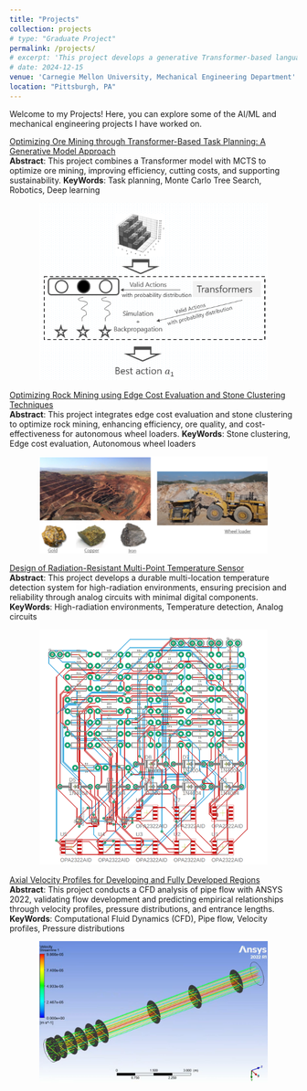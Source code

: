 ```yaml
---
title: "Projects"
collection: projects
# type: "Graduate Project"
permalink: /projects/
# excerpt: 'This project develops a generative Transformer-based language model integrated with Monte Carlo Tree Search (MCTS) to optimize ore mining task planning. By improving decision-making with spatial encoding and distance normalization, the approach enhances operational efficiency, reduces costs, and promotes sustainable mining practices.'
# date: 2024-12-15
venue: 'Carnegie Mellon University, Mechanical Engineering Department'
location: "Pittsburgh, PA"
---
```


Welcome to my Projects! Here, you can explore some of the AI/ML and mechanical engineering projects I have worked on.

[Optimizing Ore Mining through Transformer-Based Task Planning: A Generative Model Approach](/projects/transformer-task-planning)    
**Abstract**: This project combines a Transformer model with MCTS to optimize ore mining, improving efficiency, cutting costs, and supporting sustainability.
**KeyWords**: Task planning, Monte Carlo Tree Search, Robotics, Deep learning
<div style="text-align: center;">
    <img src="images/MCTransformer_intro.png" alt="MCTransformers" width="400">
</div>
             
[Optimizing Rock Mining using Edge Cost Evaluation and Stone Clustering Techniques](/projects/rock-mining-edge-cost)                
**Abstract**: This project integrates edge cost evaluation and stone clustering to optimize rock mining, enhancing efficiency, ore quality, and cost-effectiveness for autonomous wheel loaders.
**KeyWords**: Stone clustering, Edge cost evaluation, Autonomous wheel loaders
<div style="text-align: center;">
    <img src="images/CVE_intro.png" alt="Real Mining Site" width="400">
</div>
             
[Design of Radiation-Resistant Multi-Point Temperature Sensor](/projects/radiation-temperature-sensor-design)             
**Abstract**: This project develops a durable multi-location temperature detection system for high-radiation environments, ensuring precision and reliability through analog circuits with minimal digital components.
**KeyWords**: High-radiation environments, Temperature detection, Analog circuits
<div style="text-align: center;">
    <img src="images/Circuit_design.png" alt="Temperature Sensor Circuit" width="400">
</div>
                    
[Axial Velocity Profiles for Developing and Fully Developed Regions](/projects/axial-velocity-cfd)               
**Abstract**: This project conducts a CFD analysis of pipe flow with ANSYS 2022, validating flow development and predicting empirical relationships through velocity profiles, pressure distributions, and entrance lengths.
**KeyWords**: Computational Fluid Dynamics (CFD), Pipe flow, Velocity profiles, Pressure distributions
<div style="text-align: center;">
    <img src="images/Pipe_and_Streamline.png" alt="Pipe and Streamline" width="400">
</div>